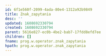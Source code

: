 ```yaml
---
id: 6f1e560f-2099-4ada-80e4-1312a92b9849
title: Znak_zapytania
desc: ''
updated: 1608692330794
created: 1608692330794
parent: 5616e827-ec0b-4be2-bab7-17fdd8efd7ee
children: []
fname: prog.w.operator.znak_zapytania
hpath: prog.w.operator.znak_zapytania
---
```



